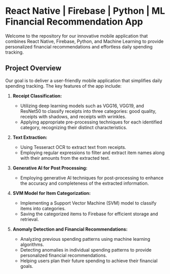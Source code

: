 # React Native | Firebase | Python | ML Financial Recommendation App

Welcome to the repository for our innovative mobile application that combines React Native, Firebase, Python, and Machine Learning to provide personalized financial recommendations and effortless daily spending tracking.

## Project Overview

Our goal is to deliver a user-friendly mobile application that simplifies daily spending tracking. The key features of the app include:

1. **Receipt Classification:**
   - Utilizing deep learning models such as VGG16, VGG19, and ResNet50 to classify receipts into three categories: good quality, receipts with shadows, and receipts with wrinkles.
   - Applying appropriate pre-processing techniques for each identified category, recognizing their distinct characteristics.

2. **Text Extraction:**
   - Using Tesseract OCR to extract text from receipts.
   - Employing regular expressions to filter and extract item names along with their amounts from the extracted text.

3. **Generative AI for Post Processing:**
   - Employing generative AI techniques for post-processing to enhance the accuracy and completeness of the extracted information.

4. **SVM Model for Item Categorization:**
   - Implementing a Support Vector Machine (SVM) model to classify items into categories.
   - Saving the categorized items to Firebase for efficient storage and retrieval.

5. **Anomaly Detection and Financial Recommendations:**
   - Analyzing previous spending patterns using machine learning algorithms.
   - Detecting anomalies in individual spending patterns to provide personalized financial recommendations.
   - Helping users plan their future spending to achieve their financial goals.
